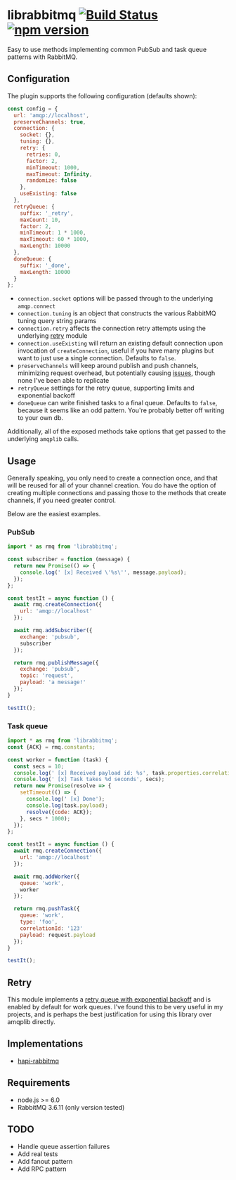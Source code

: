 librabbitmq [![Build Status](https://travis-ci.org/mshick/librabbitmq.svg?branch=master)](https://travis-ci.org/mshick/librabbitmq) [![npm version](https://badge.fury.io/js/librabbitmq.svg)](https://badge.fury.io/js/librabbitmq)
============

Easy to use methods implementing common PubSub and task queue patterns with RabbitMQ.

Configuration
-------------

The plugin supports the following configuration (defaults shown):

```js
const config = {
  url: 'amqp://localhost',
  preserveChannels: true,
  connection: {
    socket: {},
    tuning: {},
    retry: {
      retries: 0,
      factor: 2,
      minTimeout: 1000,
      maxTimeout: Infinity,
      randomize: false
    },
    useExisting: false
  },
  retryQueue: {
    suffix: '_retry',
    maxCount: 10,
    factor: 2,
    minTimeout: 1 * 1000,
    maxTimeout: 60 * 1000,
    maxLength: 10000
  },
  doneQueue: {
    suffix: '_done',
    maxLength: 10000
  }
};
```

*   `connection.socket` options will be passed through to the underlying `amqp.connect`
*   `connection.tuning` is an object that constructs the various RabbitMQ tuning query string params
*   `connection.retry` affects the connection retry attempts using the underlying [retry](https://github.com/tim-kos/node-retry) module
*   `connection.useExisting` will return an existing default connection upon invocation of `createConnection`, useful if you have many plugins but want to just use a single connection. Defaults to `false`.
*   `preserveChannels` will keep around publish and push channels, minimizing request overhead, but potentially causing [issues](https://github.com/squaremo/amqp.node/issues/144), though none I've been able to replicate
*   `retryQueue` settings for the retry queue, supporting limits and exponential backoff
*   `doneQueue` can write finished tasks to a final queue. Defaults to `false`, because it seems like an odd pattern. You're probably better off writing to your own db.

Additionally, all of the exposed methods take options that get passed to the underlying `amqplib` calls.

Usage
-----

Generally speaking, you only need to create a connection once, and that will be reused for all of your channel creation. You do have the option of creating multiple connections and passing those to the methods that create channels, if you need greater control.

Below are the easiest examples.

### PubSub

```js
import * as rmq from 'librabbitmq';

const subscriber = function (message) {
  return new Promise(() => {
    console.log(' [x] Received \'%s\'', message.payload);
  });
};

const testIt = async function () {
  await rmq.createConnection({
    url: 'amqp://localhost'
  });

  await rmq.addSubscriber({
    exchange: 'pubsub',
    subscriber
  });

  return rmq.publishMessage({
    exchange: 'pubsub',
    topic: 'request',
    payload: 'a message!'
  });
}

testIt();
```

### Task queue

```js
import * as rmq from 'librabbitmq';
const {ACK} = rmq.constants;

const worker = function (task) {
  const secs = 10;
  console.log(' [x] Received payload id: %s', task.properties.correlationId);
  console.log(' [x] Task takes %d seconds', secs);
  return new Promise(resolve => {
    setTimeout(() => {
      console.log(' [x] Done');
      console.log(task.payload);
      resolve({code: ACK});
    }, secs * 1000);
  });
};

const testIt = async function () {
  await rmq.createConnection({
    url: 'amqp://localhost'
  });

  await rmq.addWorker({
    queue: 'work',
    worker
  });

  return rmq.pushTask({
    queue: 'work',
    type: 'foo',
    correlationId: '123'
    payload: request.payload
  });
}

testIt();
```

Retry
-----

This module implements a [retry queue with exponential backoff](https://felipeelias.github.io/rabbitmq/2016/02/22/rabbitmq-exponential-backoff.html) and is enabled by default for work queues. I've found this to be very useful in my projects, and is perhaps the best justification for using this library over amqplib directly.

Implementations
---------------

* [hapi-rabbitmq](https://github.com/mshick/hapi-rabbitmq)

Requirements
------------

*   node.js >= 6.0
*   RabbitMQ 3.6.11 (only version tested)

TODO
----

*   Handle queue assertion failures
*   Add real tests
*   Add fanout pattern
*   Add RPC pattern
